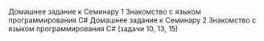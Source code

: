 Домашнее задание к Семинару 1 Знакомство с языком программирования С# 
Домашнее задание к Семинару 2 Знакомство с языком программирования С# (задачи 10, 13, 15)
